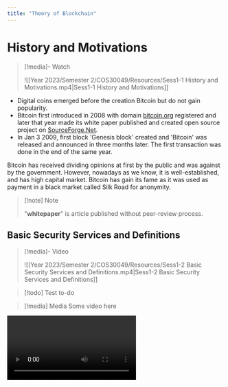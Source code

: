 ```yaml
---
title: "Theory of Blockchain"
---
```

# History and Motivations

>[!media]- Watch
>
>![[Year 2023/Semester 2/COS30049/Resources/Sess1-1 History and Motivations.mp4|Sess1-1 History and Motivations]]

- Digital coins emerged before the creation Bitcoin but do not gain popularity. 
- Bitcoin first introduced in 2008 with domain [bitcoin.org](https://bitcoin.org) registered and later that year made its white paper published and created open source project on [SourceForge.Net](https://sourceforge.net).
- In Jan 3 2009, first block 'Genesis block' created and 'Bitcoin' was released and announced in three months later. The first transaction was done in the end of the same year.

Bitcoin has received dividing opinions at first by the public and was against by the government. However, nowadays as we know, it is well-established, and has high capital market. Bitcoin has gain its fame as it was used as payment in a black market called Silk Road for anonymity.

>[!note] Note
>
>"**whitepaper**" is article published without peer-review process.

## Basic Security Services and Definitions

>[!media]- Video
>
>![[Year 2023/Semester 2/COS30049/Resources/Sess1-2 Basic Security Services and Definitions.mp4|Sess1-2 Basic Security Services and Definitions]]

>[!todo]
>Test to-do

>[!media] Media
>Some video here



<video src='https://files.catbox.moe/fchmkl.mp4' controls></video>
